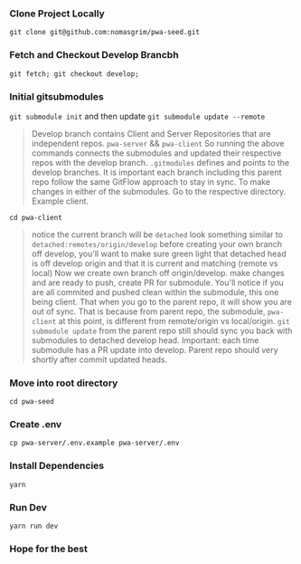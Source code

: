 ### Clone Project Locally
```ssh
git clone git@github.com:nomasgrim/pwa-seed.git
```
### Fetch and Checkout Develop Brancbh
```ssh
git fetch; git checkout develop;
```

### Initial gitsubmodules
`git submodule init`
and then update
`git submodule update --remote`

> Develop branch contains Client and Server Repositories that are independent repos. `pwa-server` && `pwa-client`
> So running the above commands connects the submodules and updated their respective repos with the develop branch. `.gitmodules` defines and points to the develop branches.
> It is important each branch including this parent repo follow the same GitFlow approach to stay in sync.
> To make changes in either of the submodules. Go to the respective directory. Example client.

`cd pwa-client`

> notice the current branch will be `detached` look something similar to `detached:remotes/origin/develop`
> before creating your own branch off develop, you'll want to make sure green light that detached head is off develop origin and that it is current and matching (remote vs local)
> Now we create own branch off origin/develop. make changes and are ready to push, create PR for submodule. You'll notice if you are all commited and pushed clean within the submodule, this one being client. That when you go to the parent repo, it will show you are out of sync. That is because from parent repo, the submodule, `pwa-client` at this point, is different from remote/origin vs local/origin. `git submodule update` from the parent repo still should sync you back with submodules to detached develop head.
> Important: each time submodule has a PR update into develop. Parent repo should very shortly after commit updated heads.

### Move into root directory
```ssh
cd pwa-seed
```

### Create .env
```ssh
cp pwa-server/.env.example pwa-server/.env
```

### Install Dependencies
```ssh
yarn
```

### Run Dev
```ssh
yarn run dev
```

### Hope for the best
